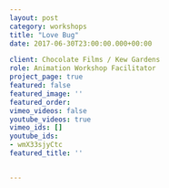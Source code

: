 ```yaml
---
layout: post
category: workshops
title: "Love Bug"
date: 2017-06-30T23:00:00.000+00:00

client: Chocolate Films / Kew Gardens
role: Animation Workshop Facilitator
project_page: true
featured: false
featured_image: ''
featured_order: 
vimeo_videos: false
youtube_videos: true
vimeo_ids: []
youtube_ids:
- wmX33sjyCtc
featured_title: ''


---
```

